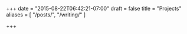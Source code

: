 +++
date = "2015-08-22T06:42:21-07:00"
draft = false
title = "Projects"
aliases = [
    "/posts/",
    "/writing/"
]

+++
